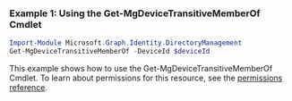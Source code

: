### Example 1: Using the Get-MgDeviceTransitiveMemberOf Cmdlet
```powershell
Import-Module Microsoft.Graph.Identity.DirectoryManagement
Get-MgDeviceTransitiveMemberOf -DeviceId $deviceId
```
This example shows how to use the Get-MgDeviceTransitiveMemberOf Cmdlet.
To learn about permissions for this resource, see the [permissions reference](/graph/permissions-reference).
